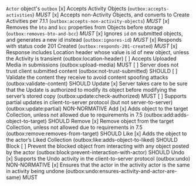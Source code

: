 `Actor` object's `outbox`
   [x] Accepts Activity Objects (`outbox:accepts-activities`) *MUST*
	  [x] Accepts non-Activity Objects, and converts to Create Activities per
       7.1.1 (`outbox:accepts-non-activity-objects`) *MUST*
   [x] Removes the `bto` and `bcc` properties from Objects before storage
     (`outbox:removes-bto-and-bcc`) *MUST*
   [x] Ignores `id` on submitted objects, and generates a new id instead
     (`outbox:ignores-id`) *MUST*
   [x] Responds with status code 201 Created (`outbox:responds-201-created`)
     *MUST*
   [x] Response includes Location header whose value is id of new object,
     unless the Activity is transient (outbox:location-header)
   [ ] Accepts Uploaded Media in submissions (outbox:upload-media) MUST
   [ ] Server does not trust client submitted content
     (outbox:not-trust-submitted) SHOULD
   [ ] Validate the content they receive to avoid content spoofing attacks
      (outbox:validate-content) SHOULD
 Update
   [x] Server takes care to be sure that the Update is authorized to modify
     its object before modifying the server’s stored copy
     (outbox:update:check-authorized) MUST
   [ ] Supports partial updates in client-to-server protocol
     (but not server-to-server) (outbox:update:partial) NON-NORMATIVE
Add
   [x] Adds object to the target Collection, unless not allowed due to
   requirements in 7.5 (outbox:add:adds-object-to-target) SHOULD
Remove
   [x] Remove object from the target Collection, unless not allowed due to
     requirements in 7.5 (outbox:remove:removes-from-target) SHOULD
Like
   [x] Adds the object to the actor’s Liked Collection
     (outbox:like:adds-object-to-liked) SHOULD
Block
   [ ] Prevent the blocked object from interacting with any object posted by the
     actor (outbox:block:prevent-interaction-with-actor) SHOULD
Undo
  [x] Supports the Undo activity in the client-to-server protocol (outbox:undo)
    NON-NORMATIVE
  [x] Ensures that the actor in the activity actor is the same in activity being
    undone (outbox:undo:ensures-activity-and-actor-are-same) MUST
